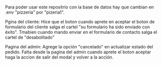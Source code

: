 Para poder usar este repositrio con la base de datos hay que cambian en .env "pizzeria" por "pizeria1".

Pgina del cliente:
Hice que el boton cuando aprete en aceptar el boton de formulario del cliente salga el cartel "su formulario ha sido enviado con éxito".
Tmabien cuando mando enviar en el formulario de contacto salga el cartel de "desabolitado"

Pagina del admin:
Agrege la opción "cancelado" en actualizar estado del pedido.
Falta desde la pagina del admin cuando aprete el boton aceptar haga la accion de salir del modal y volver a la acción.
